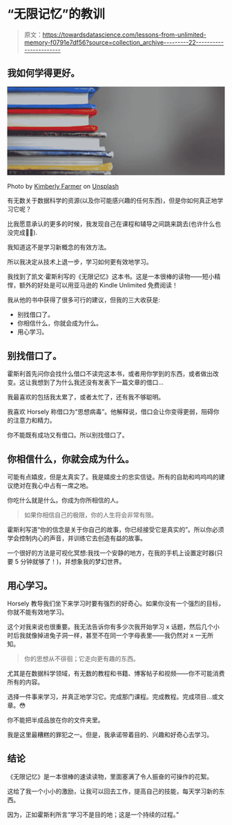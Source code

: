 # “无限记忆”的教训

> 原文：<https://towardsdatascience.com/lessons-from-unlimited-memory-f0791e7df56?source=collection_archive---------22----------------------->

## 我如何学得更好。

![](img/28019dda529c5f0df9bf980098d4cdf7.png)

Photo by [Kimberly Farmer](https://unsplash.com/@kimberlyfarmer?utm_source=unsplash&utm_medium=referral&utm_content=creditCopyText) on [Unsplash](https://unsplash.com/search/photos/learning?utm_source=unsplash&utm_medium=referral&utm_content=creditCopyText)

有无数关于数据科学的资源(以及你可能感兴趣的任何东西)，但是你如何真正地学习它呢？

比我愿意承认的更多的时候，我发现自己在课程和辅导之间跳来跳去(也许什么也没完成🤦‍♀).

我知道这不是学习新概念的有效方法。

所以我决定从技术上退一步，学习如何更有效地学习。

我找到了凯文·霍斯利写的《无限记忆》这本书。这是一本很棒的读物——短小精悍，额外的好处是可以用亚马逊的 Kindle Unlimited 免费阅读！

我从他的书中获得了很多可行的建议，但我的三大收获是:

*   别找借口了。
*   你相信什么，你就会成为什么。
*   用心学习。

## **别找借口了。**

霍斯利首先问你会找什么借口不读完这本书，或者用你学到的东西，或者做出改变。这让我想到了为什么我还没有发表下一篇文章的借口…

我最喜欢的包括我太累了，或者太忙了，还有我不够聪明。

我喜欢 Horsely 称借口为“思想病毒”。他解释说，借口会让你变得更弱，阻碍你的注意力和精力。

你不能既有成功又有借口。所以别找借口了。

## **你相信什么，你就会成为什么。**

可能有点嬉皮，但是太真实了。我是嬉皮士的忠实信徒。所有的自助和呜呜呜的建议绝对在我心中占有一席之地。

你吃什么就是什么。你成为你所相信的人。

> 如果你相信自己的极限，你的人生将会非常有限。

霍斯利写道“你的信念是关于你自己的故事，你已经接受它是真实的”。所以你必须学会控制内心的声音，并训练它去创造有益的故事。

一个很好的方法是可视化冥想:我找一个安静的地方，在我的手机上设置定时器(只要 5 分钟就够了！)，并想象我的梦幻世界。

## **用心学习。**

Horsely 教导我们坐下来学习时要有强烈的好奇心。如果你没有一个强烈的目标，你就不能有效地学习。

这个对我来说也很重要。我无法告诉你有多少次我开始学习 x 话题，然后几个小时后我就像掉进兔子洞一样，甚至不在同一个字母表里——我仍然对 x 一无所知。

> 你的思想从不徘徊；它走向更有趣的东西。

尤其是在数据科学领域，有无数的教程和书籍、博客帖子和视频——你不可能消费所有的内容。

选择一件事来学习，并真正地学习它。完成那门课程。完成教程。完成项目…或文章。😳

你不能把半成品放在你的文件夹里。

我是这里最糟糕的罪犯之一。但是，我承诺带着目的、兴趣和好奇心去学习。

## 结论

《无限记忆》是一本很棒的速读读物，里面塞满了令人振奋的可操作的花絮。

这给了我一个小小的激励，让我可以回去工作，提高自己的技能，每天学习新的东西。

因为，正如霍斯利所言“学习不是目的地；这是一个持续的过程。”